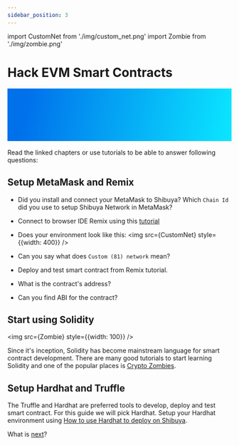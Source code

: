 ```yaml
---
sidebar_position: 3
---
```

import CustomNet from './img/custom_net.png'
import Zombie from './img/zombie.png'

# Hack EVM Smart Contracts
![banner](/docs/build/img/gradient2.jpg)

Read the linked chapters or use tutorials to be able to answer following questions:

## Setup MetaMask and Remix
* Did you install and connect your MetaMask to Shibuya? Which `Chain Id` did you use to setup Shibuya Network in MetaMask?
* Connect to browser IDE Remix using this [tutorial](/docs/build/builder-guides/astar_features/use_remix)
* Does your environment look like this:
<img src={CustomNet} style={{width: 400}} />

* Can you say what does `Custom (81) network` mean?
* Deploy and test smart contract from Remix tutorial.
* What is the contract's address?
* Can you find ABI for the contract?

## Start using Solidity
<img src={Zombie} style={{width: 100}} />

Since it's inception, Solidity has become mainstream language for smart contract development. There are many good tutorials to start learning Solidity and one of the popular places is [Crypto Zombies](https://cryptozombies.io/).

## Setup Hardhat and Truffle
The Truffle and Hardhat are preferred tools to develop, deploy and test smart contract. For this guide we will pick Hardhat.
Setup your Hardhat environment using [How to use Hardhat to deploy on Shibuya](/docs/build/builder-guides/astar_features/use_hardhat).


What is [next](/docs/build/builder-guides/hacking/next)? 

